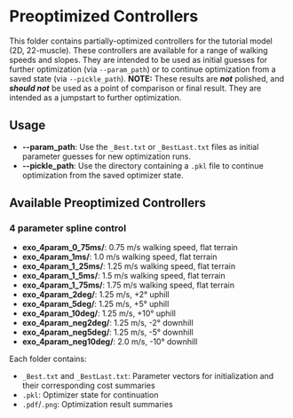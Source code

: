 # Preoptimized Controllers

This folder contains partially-optimized controllers for the tutorial model (2D, 22-muscle). These controllers are available for a range of walking speeds and slopes. They are intended to be used as initial guesses for further optimization (via `--param_path`) or to continue optimization from a saved state (via `--pickle_path`). **NOTE:** These results are ***not*** polished, and ***should not*** be used as a point of comparison or final result. They are intended as a jumpstart to further optimization.

## Usage
- **--param_path**: Use the `_Best.txt` or `_BestLast.txt` files as initial parameter guesses for new optimization runs.
- **--pickle_path**: Use the directory containing a `.pkl` file to continue optimization from the saved optimizer state.

## Available Preoptimized Controllers

### 4 parameter spline control
- **exo_4param_0_75ms/**: 0.75 m/s walking speed, flat terrain
- **exo_4param_1ms/**: 1.0 m/s walking speed, flat terrain
- **exo_4param_1_25ms/**: 1.25 m/s walking speed, flat terrain
- **exo_4param_1_5ms/**: 1.5 m/s walking speed, flat terrain
- **exo_4param_1_75ms/**: 1.75 m/s walking speed, flat terrain
- **exo_4param_2deg/**: 1.25 m/s, +2° uphill
- **exo_4param_5deg/**: 1.25 m/s, +5° uphill
- **exo_4param_10deg/**: 1.25 m/s, +10° uphill
- **exo_4param_neg2deg/**: 1.25 m/s, -2° downhill
- **exo_4param_neg5deg/**: 1.25 m/s, -5° downhill
- **exo_4param_neg10deg/**: 2.0 m/s, -10° downhill


Each folder contains:
- `_Best.txt` and `_BestLast.txt`: Parameter vectors for initialization and their corresponding cost summaries
- `.pkl`: Optimizer state for continuation
- `.pdf`/`.png`: Optimization result summaries
